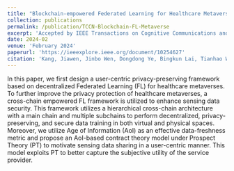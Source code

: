 ```yaml
---
title: "Blockchain-empowered Federated Learning for Healthcare Metaverses: User-centric Incentive Mechanism with Optimal Data Freshness"
collection: publications
permalink: /publication/TCCN-Blockchain-FL-Metaverse
excerpt: 'Accepted by IEEE Transactions on Cognitive Communications and Networking.'
date: 2024-02
venue: 'February 2024'
paperurl: 'https://ieeexplore.ieee.org/document/10254627'
citation: 'Kang, Jiawen, Jinbo Wen, Dongdong Ye, Bingkun Lai, Tianhao Wu, Zehui Xiong, Jiangtian Nie, Dusit Niyato, Yang Zhang, and Shengli Xie. "Blockchain-empowered federated learning for healthcare Metaverses: User-centric incentive mechanism with optimal data freshness." IEEE Transactions on Cognitive Communications and Networking (2023).'
---
```


In this paper, we first design a user-centric privacy-preserving framework based on decentralized Federated Learning (FL) for healthcare metaverses. To further improve the privacy protection of healthcare metaverses, a cross-chain empowered FL framework is utilized to enhance sensing data security. This framework utilizes a hierarchical cross-chain architecture with a main chain and multiple subchains to perform decentralized, privacy-preserving, and secure data training in both virtual and physical spaces. Moreover, we utilize Age of Information (AoI) as an effective data-freshness metric and propose an AoI-based contract theory model under Prospect Theory (PT) to motivate sensing data sharing in a user-centric manner. This model exploits PT to better capture the subjective utility of the service provider. 
